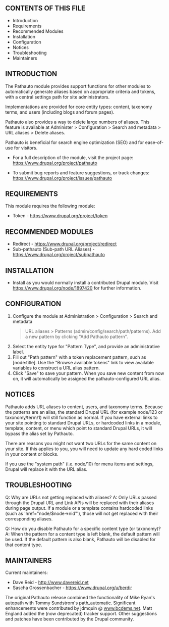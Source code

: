 CONTENTS OF THIS FILE
---------------------

 * Introduction
 * Requirements
 * Recommended Modules
 * Installation
 * Configuration
 * Notices
 * Troubleshooting
 * Maintainers


INTRODUCTION
------------

The Pathauto module provides support functions for other modules to
automatically generate aliases based on appropriate criteria and tokens, with a
central settings path for site administrators.

Implementations are provided for core entity types: content, taxonomy terms,
and users (including blogs and forum pages).

Pathauto also provides a way to delete large numbers of aliases. This feature is
available at Administer > Configuration > Search and metadata > URL aliases >
Delete aliases.

Pathauto is beneficial for search engine optimization (SEO) and for ease-of-use
for visitors.

 * For a full description of the module, visit the project page:
   https://www.drupal.org/project/pathauto

 * To submit bug reports and feature suggestions, or track changes:
   https://www.drupal.org/project/issues/pathauto


REQUIREMENTS
------------

This module requires the following module:

 * Token - https://www.drupal.org/project/token


RECOMMENDED MODULES
-------------------

 * Redirect - https://www.drupal.org/project/redirect
 * Sub-pathauto (Sub-path URL Aliases) -
   https://www.drupal.org/project/subpathauto


INSTALLATION
------------

 * Install as you would normally install a contributed Drupal module. Visit
   https://www.drupal.org/node/1897420 for further information.


CONFIGURATION
-------------

 1. Configure the module at Administration > Configuration > Search and metadata
    > URL aliases > Patterns (admin/config/search/path/patterns). Add a new
    pattern by clicking "Add Pathauto pattern".
 2. Select the entity type for "Pattern Type", and provide an administrative
    label.
 2. Fill out "Path pattern" with a token replacement pattern, such as
    [node:title]. Use the "Browse available tokens" link to view available
    variables to construct a URL alias pattern.
 3. Click "Save" to save your pattern. When you save new content from now on, it
    will automatically be assigned the pathauto-configured URL alias.


NOTICES
-------

Pathauto adds URL aliases to content, users, and taxonomy terms. Because the
patterns are an alias, the standard Drupal URL (for example node/123 or
taxonomy/term/1) will still function as normal. If you have external links to
your site pointing to standard Drupal URLs, or hardcoded links in a module,
template, content, or menu which point to standard Drupal URLs, it will bypass
the alias set by Pathauto.

There are reasons you might not want two URLs for the same content on your site.
If this applies to you, you will need to update any hard coded links in your
content or blocks.

If you use the "system path" (i.e. node/10) for menu items and settings, Drupal
will replace it with the URL alias.


TROUBLESHOOTING
---------------

Q: Why are URLs not getting replaced with aliases?
A: Only URLs passed through the Drupal URL and Link APIs will be replaced
   with their aliases during page output. If a module or a template contains
   hardcoded links (such as 'href="node/$node->nid"'), those will not get
   replaced with their corresponding aliases.

Q: How do you disable Pathauto for a specific content type (or taxonomy)?
A: When the pattern for a content type is left blank, the default pattern will
   be used. If the default pattern is also blank, Pathauto will be disabled
   for that content type.


MAINTAINERS
-----------

Current maintainers:

 * Dave Reid - http://www.davereid.net
 * Sascha Grossenbacher - https://www.drupal.org/u/berdir

The original Pathauto release combined the functionality of Mike Ryan's autopath
with Tommy Sundstrom's path_automatic. Significant enhancements were contributed
by jdmquin @ www.bcdems.net. Matt England added the (now deprecated) tracker
support. Other suggestions and patches have been contributed by the Drupal
community.
